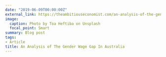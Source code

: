 ```yaml
---
date: "2019-06-09T00:00:00Z"
external_link: https://theambitiouseconomist.com/an-analysis-of-the-gender-wage-gap-in-australia/
image:
  caption: Photo by Toa Heftiba on Unsplash
  focal_point: Smart
summary: Blog post
tags:
- Article
title: An Analysis of The Gender Wage Gap In Australia
---
```

